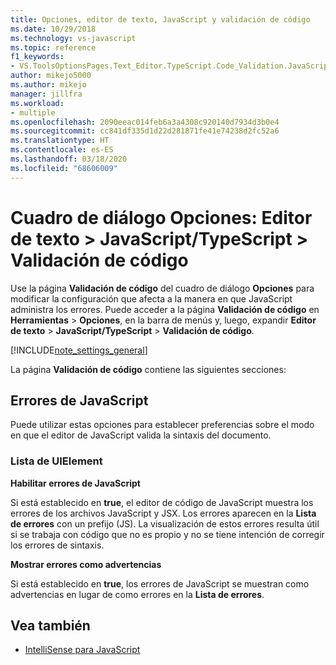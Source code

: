 ```yaml
---
title: Opciones, editor de texto, JavaScript y validación de código
ms.date: 10/29/2018
ms.technology: vs-javascript
ms.topic: reference
f1_keywords:
- VS.ToolsOptionsPages.Text_Editor.TypeScript.Code_Validation.JavaScript_Errors
author: mikejo5000
ms.author: mikejo
manager: jillfra
ms.workload:
- multiple
ms.openlocfilehash: 2090eeac014feb6a3a4308c920140d7934d3b0e4
ms.sourcegitcommit: cc841df335d1d22d281871fe41e74238d2fc52a6
ms.translationtype: HT
ms.contentlocale: es-ES
ms.lasthandoff: 03/18/2020
ms.locfileid: "68606009"
---
```

# <a name="options-dialog-box-text-editor--javascripttypescript--code-validation"></a>Cuadro de diálogo Opciones: Editor de texto \> JavaScript/TypeScript \> Validación de código

Use la página **Validación de código** del cuadro de diálogo **Opciones** para modificar la configuración que afecta a la manera en que JavaScript administra los errores. Puede acceder a la página **Validación de código** en **Herramientas** > **Opciones**, en la barra de menús y, luego, expandir **Editor de texto** > **JavaScript/TypeScript** > **Validación de código**.

[!INCLUDE[note_settings_general](../../data-tools/includes/note_settings_general_md.md)]

La página **Validación de código** contiene las siguientes secciones:

## <a name="javascript-errors"></a>Errores de JavaScript

Puede utilizar estas opciones para establecer preferencias sobre el modo en que el editor de JavaScript valida la sintaxis del documento.

### <a name="uielement-list"></a>Lista de UIElement

**Habilitar errores de JavaScript**

Si está establecido en **true**, el editor de código de JavaScript muestra los errores de los archivos JavaScript y JSX. Los errores aparecen en la **Lista de errores** con un prefijo (JS). La visualización de estos errores resulta útil si se trabaja con código que no es propio y no se tiene intención de corregir los errores de sintaxis.

**Mostrar errores como advertencias**

Si está establecido en **true**, los errores de JavaScript se muestran como advertencias en lugar de como errores en la **Lista de errores**.

## <a name="see-also"></a>Vea también

- [IntelliSense para JavaScript](../../ide/javascript-intellisense.md)